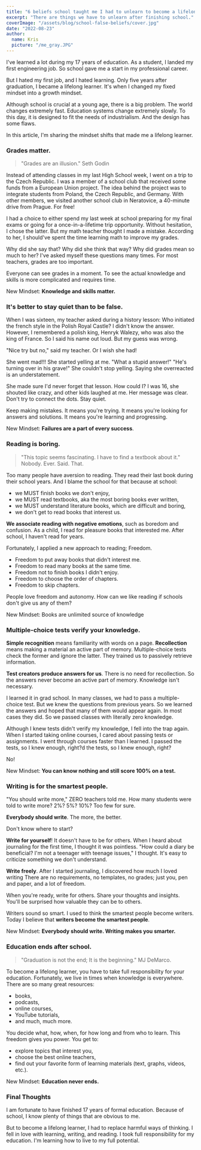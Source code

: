 ```yaml
---
title: "6 beliefs school taught me I had to unlearn to become a lifelong learner"
excerpt: "There are things we have to unlearn after finishing school."
coverImage: "/assets/blog/school-false-beliefs/cover.jpg"
date: "2022-08-23"
author:
  name: Kris
  picture: "/me_gray.JPG"
---
```


I've learned a lot during my 17 years of education. As a student, I landed my first engineering job. So school gave me a start in my professional career.

But I hated my first job, and I hated learning. Only five years after graduation, I became a lifelong learner. It's when I changed my fixed mindset into a growth mindset.

Although school is crucial at a young age, there is a big problem. The world changes extremely fast. Education systems change extremely slowly. To this day, it is designed to fit the needs of industrialism. And the design has some flaws.

In this article, I'm sharing the mindset shifts that made me a lifelong learner.


### Grades matter.

> "Grades are an illusion." Seth Godin

Instead of attending classes in my last High School week, I went on a trip to the Czech Republic. I was a member of a school club that received some funds from a European Union project. The idea behind the project was to integrate students from Poland, the Czech Republic, and Germany. With other members, we visited another school club in Neratovice, a 40-minute drive from Prague. For free!

I had a choice to either spend my last week at school preparing for my final exams or going for a once-in-a-lifetime trip opportunity. Without hesitation, I chose the latter. But my math teacher thought I made a mistake. According to her, I should've spent the time learning math to improve my grades.

Why did she say that? Why did she think that way? Why did grades mean so much to her? I've asked myself these questions many times. For most teachers, grades are too important.

Everyone can see grades in a moment. To see the actual knowledge and skills is more complicated and requires time.

New Mindset: **Knowledge and skills matter.**

### It's better to stay quiet than to be false.

When I was sixteen, my teacher asked during a history lesson: Who initiated the french style in the Polish Royal Castle? I didn't know the answer. However, I remembered a polish king, Henryk Walezy, who was also the king of France. So I said his name out loud. But my guess was wrong. 

"Nice try but no," said my teacher. Or I wish she had!

She went mad!!! She started yelling at me. "What a stupid answer!" "He's turning over in his grave!" She couldn't stop yelling. Saying she overreacted is an understatement.

She made sure I'd never forget that lesson. How could I? I was 16, she shouted like crazy, and other kids laughed at me. Her message was clear. Don't try to connect the dots. Stay quiet.

Keep making mistakes. It means you're trying. It means you're looking for answers and solutions. It means you're learning and progressing.

New Mindset: **Failures are a part of every success**.
 
### Reading is boring.

> "This topic seems fascinating. I have to find a textbook about it." Nobody. Ever. Said. That.

Too many people have aversion to reading. They read their last book during their school years. And I blame the school for that because at school:
 - we MUST finish books we don't enjoy,
 - we MUST read textbooks, aka the most boring books ever written,
 - we MUST understand literature books, which are difficult and boring,
 - we don't get to read books that interest us.

**We associate reading with negative emotions**, such as boredom and confusion. As a child,  I read for pleasure books that interested me. After school, I haven't read for years.

Fortunately, I applied a new approach to reading; Freedom.
- Freedom to put away books that didn't interest me.
- Freedom to read many books at the same time.
- Freedom not to finish books I didn't enjoy.
- Freedom to choose the order of chapters.
- Freedom to skip chapters.

People love freedom and autonomy. How can we like reading if schools don't give us any of them?

New Mindset: Books are unlimited source of knowledge

### Multiple-choice tests verify your knowledge.
**Simple recognition** means familiarity with words on a page. **Recollection** means making a material an active part of memory. Multiple-choice tests check the former and ignore the latter. They trained us to passively retrieve information.

**Test creators produce answers for us**. There is no need for recollection. So the answers never become an active part of memory. Knowledge isn't necessary.

I learned it in grad school. In many classes, we had to pass a multiple-choice test. But we knew the questions from previous years. So we learned the answers and hoped that many of them would appear again. In most cases they did. So we passed classes with literally zero knowledge.
 
Although I knew tests didn't verify my knowledge, I fell into the trap again. When I started taking online courses, I cared about passing tests or assignments. I went through courses faster than I learned. I passed the tests, so I knew enough, right?d the tests, so I knew enough, right?

No!

New Mindset: **You can know nothing and still score 100% on a test.**

### Writing is for the smartest people.
"You should write more," ZERO teachers told me. How many students were told to write more? 2%? 5%? 10%? Too few for sure.

**Everybody should write**. The more, the better.

Don't know where to start?

**Write for yourself**! It doesn't have to be for others. When I heard about journaling for the first time, I thought it was pointless. "How could a diary be beneficial? I'm not a teenager with teenage issues," I thought. It's easy to criticize something we don't understand.

**Write freely**. After I started journaling, I discovered how much I loved writing There are no requirements, no templates, no grades; just you, pen and paper, and a lot of freedom.

When you're ready, write for others. Share your thoughts and insights. You'll be surprised how valuable they can be to others.

Writers sound so smart. I used to think the smartest people become writers. Today I believe that **writers become the smartest people**.

New Mindset: **Everybody should write. Writing makes you smarter.**

### Education ends after school.

> "Graduation is not the end; It is the beginning." MJ DeMarco.

To become a lifelong learner, you have to take full responsibility for your education. Fortunately, we live in times when knowledge is everywhere. There are so many great resources:
 - books,
 - podcasts,
 - online courses,
 - YouTube tutorials,
 - and much, much more.

You decide what, how, when, for how long and from who to learn. This freedom gives you power. You get to: 
 - explore topics that interest you,
 - choose the best online teachers,
 - find out your favorite form of learning materials (text, graphs, videos, etc.).

New Mindset: **Education never ends.**

### Final Thoughts
I am fortunate to have finished 17 years of formal education. Because of school, I know plenty of things that are obvious to me.

But to become a lifelong learner, I had to replace harmful ways of thinking. I fell in love with learning, writing, and reading. I took full responsibility for my education. I'm learning how to live to my full potential.
